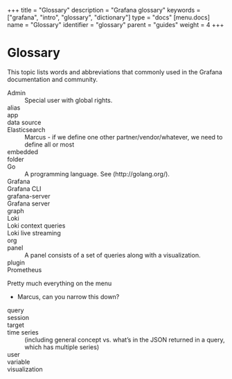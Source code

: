 +++
title = "Glossary"
description = "Grafana glossary"
keywords = ["grafana", "intro", "glossary", "dictionary"]
type = "docs"
[menu.docs]
name = "Glossary"
identifier = "glossary"
parent = "guides"
weight = 4
+++

# Glossary

This topic lists words and abbreviations that commonly used in the Grafana documentation and community.

<dl>
<dt>Admin</dt>
<dd>Special user with global rights.</dd>

<dt>alias</dt>
<dd> </dd>

<dt>app</dt>
<dd> </dd>

<dt>data source</dt> 
<dd> </dd>

<dt>Elasticsearch</dt> 
<dd>Marcus - if we define one other partner/vendor/whatever, we need to define all or most</dd>

<dt>embedded</dt> 
<dd> </dd>

<dt>folder</dt> 
<dd> </dd>

<dt>Go</dt> 
<dd>A programming language. See (http://golang.org/).</dd>

<dt>Grafana</dt> 
<dd> </dd>

<dt>Grafana CLI</dt> 
<dd> </dd>

<dt>grafana-server</dt> 
<dd> </dd>

<dt>Grafana server</dt> 
<dd> </dd>

<dt>graph</dt> 
<dd> </dd>

<dt>Loki</dt> 
<dd> </dd>

<dt>Loki context queries</dt> 
<dd> </dd>

<dt>Loki live streaming</dt> 
<dd> </dd>

<dt>org</dt> 
<dd> </dd>

<dt>panel</dt> 
<dd>A panel consists of a set of queries along with a visualization.</dd>

<dt>plugin</dt> 
<dd> </dd>

<dt>Prometheus</dt> 
<dd> </dd>

Pretty much everything on the menu
- Marcus, can you narrow this down?

<dt>query</dt> 
<dd> </dd>

<dt>session</dt> 
<dd> </dd>

<dt>target</dt> 
<dd> </dd>

<dt>time series</dt> 
<dd>(including general concept vs. what’s in the JSON returned in a query, which has multiple series)</dd>

<dt>user</dt> 
<dd> </dd>

<dt>variable</dt> 
<dd> </dd>

<dt>visualization</dt> 
<dd> </dd>

</dl>
